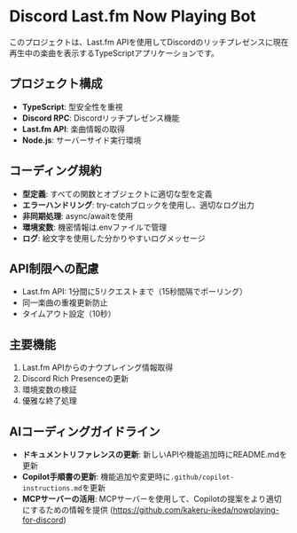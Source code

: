 <!-- Use this file to provide workspace-specific custom instructions to Copilot. For more details, visit https://code.visualstudio.com/docs/copilot/copilot-customization#_use-a-githubcopilotinstructionsmd-file -->

# Discord Last.fm Now Playing Bot

このプロジェクトは、Last.fm APIを使用してDiscordのリッチプレゼンスに現在再生中の楽曲を表示するTypeScriptアプリケーションです。

## プロジェクト構成

- **TypeScript**: 型安全性を重視
- **Discord RPC**: Discordリッチプレゼンス機能
- **Last.fm API**: 楽曲情報の取得
- **Node.js**: サーバーサイド実行環境

## コーディング規約

- **型定義**: すべての関数とオブジェクトに適切な型を定義
- **エラーハンドリング**: try-catchブロックを使用し、適切なログ出力
- **非同期処理**: async/awaitを使用
- **環境変数**: 機密情報は.envファイルで管理
- **ログ**: 絵文字を使用した分かりやすいログメッセージ

## API制限への配慮

- Last.fm API: 1分間に5リクエストまで（15秒間隔でポーリング）
- 同一楽曲の重複更新防止
- タイムアウト設定（10秒）

## 主要機能

1. Last.fm APIからのナウプレイング情報取得
2. Discord Rich Presenceの更新
3. 環境変数の検証
4. 優雅な終了処理

## AIコーディングガイドライン

- **ドキュメントリファレンスの更新**: 新しいAPIや機能追加時にREADME.mdを更新
- **Copilot手順書の更新**: 機能追加や変更時に`.github/copilot-instructions.md`を更新
- **MCPサーバーの活用**: MCPサーバーを使用して、Copilotの提案をより適切にするための情報を提供 (https://github.com/kakeru-ikeda/nowplaying-for-discord)
